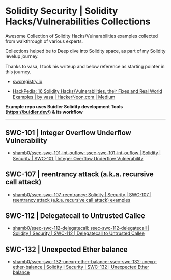# Solidity Security | Solidity Hacks/Vulnerabilities Collections

Awesome Collection of Solidity Hacks/Vulnarabilities examples collected from walkthrough of various experts. 

Collections helped be to Deep dive into Solidity space, as part of my Solidity levelup journey.

Thanks to vasa, I took his writeup and below reference as starting pointer in this journey.

* [swcregistry.io](https://swcregistry.io/docs/SWC-112)

* [HackPedia: 16 Solidity Hacks/Vulnerabilities, their Fixes and Real World Examples | by vasa | HackerNoon.com | Medium](https://medium.com/hackernoon/hackpedia-16-solidity-hacks-vulnerabilities-their-fixes-and-real-world-examples-f3210eba5148)

**Example repo uses Buidler Solidity development Tools (https://buidler.dev/) & its workflow**

---

## SWC-101 | Integer Overflow Underflow Vulnerability

* [shamb0/ssec-swc-101-int-ouflow: ssec-swc-101-int-ouflow | Solidity | Security | SWC-101 | Integer Overflow Underflow Vulnerability](https://github.com/shamb0/ssec-swc-101-int-ouflow)

## SWC-107 | reentrancy attack (a.k.a. recursive call attack)

* [shamb0/ssec-swc-107-reentrancy: Solidity | Security | SWC-107 | reentrancy attack (a.k.a. recursive call attack) examples](https://github.com/shamb0/ssec-swc-107-reentrancy)

## SWC-112 | Delegatecall to Untrusted Callee

* [shamb0/ssec-swc-112-delegatecall: ssec-swc-112-delegatecall | Solidity | Security | SWC-112 | Delegatecall to Untrusted Callee](https://github.com/shamb0/ssec-swc-112-delegatecall)

## SWC-132 | Unexpected Ether balance

* [shamb0/ssec-swc-132-unexp-ether-balance: ssec-swc-132-unexp-ether-balance | Solidity | Security | SWC-132 | Unexpected Ether balance](https://github.com/shamb0/ssec-swc-132-unexp-ether-balance)


